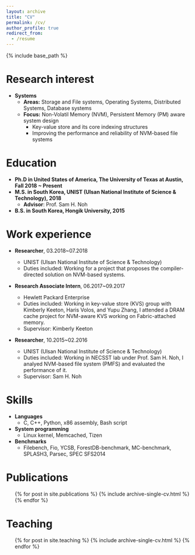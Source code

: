 ```yaml
---
layout: archive
title: "CV"
permalink: /cv/
author_profile: true
redirect_from:
  - /resume
---
```


{% include base_path %}

Research interest
=====
* <b>Systems</b>
  * <b>Areas:</b> Storage and File systems, Operating Systems, Distributed Systems, Database systems
  * <b>Focus:</b> Non-Volatil Memory (NVM), Persistent Memory (PM) aware system design
      * Key-value store and its core indexing structures
      * Improving the performance and reliability of NVM-based file systems

Education
======
* <b>Ph.D in United States of America, The University of Texas at Austin, Fall 2018 ~ Present</b>
* <b>M.S. in South Korea, UNIST (Ulsan National Institute of Science & Technology), 2018 </b>
  * <b>Advisor</b>: Prof. Sam H. Noh
* <b>B.S. in South Korea, Hongik University, 2015</b>

Work experience
======
* <b>Researcher</b>, 03.2018~07.2018
  * UNIST (Ulsan National Institute of Science & Technology)
  * Duties included: Working for a project that proposes the compiler-directed solution on NVM-based systems.

* <b>Research Associate Intern</b>, 06.2017~09.2017
  * Hewlett Packard Enterprise
  * Duties included: Working in key-value store (KVS) group with Kimberly Keeton, Haris Volos, and Yupu Zhang, I attended a DRAM cache project for NVM-aware KVS working on Fabric-attached memory.
  * Supervisor: Kimberly Keeton

* <b>Researcher</b>, 10.2015~02.2016
  * UNIST (Ulsan National Institute of Science & Technology)
  * Duties included: Working in NECSST lab under Prof. Sam H. Noh, I analyed NVM-based file system (PMFS) and evaluated the performance of it.
  * Supervisor: Sam H. Noh
  
Skills
======
* <b>Languages</b>
  * C, C++, Python, x86 assembly, Bash script
* <b>System programming</b>
  * Linux kernel, Memcached, Tizen
* <b>Benchmarks</b>
  * Filebench, Fio, YCSB, ForestDB-benchmark, MC-benchmark, SPLASH3, Parsec, SPEC SFS2014

Publications
======
  <ul>{% for post in site.publications %}
    {% include archive-single-cv.html %}
  {% endfor %}</ul>
 
Teaching
======
  <ul>{% for post in site.teaching %}
    {% include archive-single-cv.html %}
  {% endfor %}</ul>
